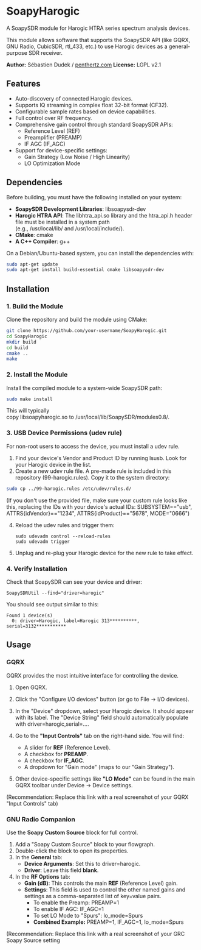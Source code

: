 # SoapyHarogic

A SoapySDR module for Harogic HTRA series spectrum analysis devices.

This module allows software that supports the SoapySDR API (like GQRX, GNU Radio, CubicSDR, rtl_433, etc.) to use Harogic devices as a general-purpose SDR receiver.

**Author:** Sébastien Dudek / [penthertz.com](https://penthertz.com)
**License:** LGPL v2.1

## Features

- Auto-discovery of connected Harogic devices.
- Supports IQ streaming in complex float 32-bit format (CF32).
- Configurable sample rates based on device capabilities.
- Full control over RF frequency.
- Comprehensive gain control through standard SoapySDR APIs:
    - Reference Level (REF)
    - Preamplifier (PREAMP)
    - IF AGC (IF_AGC)
- Support for device-specific settings:
    - Gain Strategy (Low Noise / High Linearity)
    - LO Optimization Mode

## Dependencies

Before building, you must have the following installed on your system:

- **SoapySDR Development Libraries**: libsoapysdr-dev
- **Harogic HTRA API**: The libhtra_api.so library and the htra_api.h header file must be installed in a system path (e.g., /usr/local/lib/ and /usr/local/include/).
- **CMake**: cmake
- **A C++ Compiler**: g++

On a Debian/Ubuntu-based system, you can install the dependencies with:

```bash
sudo apt-get update
sudo apt-get install build-essential cmake libsoapysdr-dev
```


## Installation

### 1. Build the Module

Clone the repository and build the module using CMake:

```bash
git clone https://github.com/your-username/SoapyHarogic.git
cd SoapyHarogic
mkdir build
cd build
cmake ..
make
```

### 2. Install the Module

Install the compiled module to a system-wide SoapySDR path:

```bash
sudo make install
```

This will typically copy libsoapyharogic.so to /usr/local/lib/SoapySDR/modules0.8/.

### 3. USB Device Permissions (udev rule)

For non-root users to access the device, you must install a udev rule.

1. Find your device's Vendor and Product ID by running lsusb. Look for your Harogic device in the list.
2. Create a new udev rule file. A pre-made rule is included in this repository (99-harogic.rules). Copy it to the system directory:
  
  ```bash
  sudo cp ../99-harogic.rules /etc/udev/rules.d/
  ```
    
(If you don't use the provided file, make sure your custom rule looks like this, replacing the IDs with your device's actual IDs: SUBSYSTEM=="usb", ATTRS{idVendor}=="1234", ATTRS{idProduct}=="5678", MODE="0666")
    
4. Reload the udev rules and trigger them:
    ```
    sudo udevadm control --reload-rules
    sudo udevadm trigger
    ```
    
5. Unplug and re-plug your Harogic device for the new rule to take effect.
    

### 4. Verify Installation

Check that SoapySDR can see your device and driver:
```
SoapySDRUtil --find="driver=harogic"
```

You should see output similar to this:

```
Found 1 device(s)
  0: driver=Harogic, label=Harogic 313**********, serial=3132***********
```

## Usage

### GQRX

GQRX provides the most intuitive interface for controlling the device.

1. Open GQRX.
2. Click the "Configure I/O devices" button (or go to File -> I/O devices).
3. In the "Device" dropdown, select your Harogic device. It should appear with its label. The "Device String" field should automatically populate with driver=harogic,serial=....
4. Go to the **"Input Controls"** tab on the right-hand side. You will find:
    - A slider for **REF** (Reference Level).
    - A checkbox for **PREAMP**.
    - A checkbox for **IF_AGC**.
    - A dropdown for "Gain mode" (maps to our "Gain Strategy").
        
5. Other device-specific settings like **"LO Mode"** can be found in the main GQRX toolbar under Device -> Device settings.
    
(Recommendation: Replace this link with a real screenshot of your GQRX "Input Controls" tab)

### GNU Radio Companion

Use the **Soapy Custom Source** block for full control.
1. Add a "Soapy Custom Source" block to your flowgraph.
2. Double-click the block to open its properties.
3. In the **General** tab:
    - **Device Arguments**: Set this to driver=harogic.
    - **Driver**: Leave this field **blank**.
4. In the **RF Options** tab:
    - **Gain (dB)**: This controls the main **REF** (Reference Level) gain.
    - **Settings**: This field is used to control the other named gains and settings as a comma-separated list of key=value pairs.
        - To enable the Preamp: PREAMP=1
        - To enable IF AGC: IF_AGC=1
        - To set LO Mode to "Spurs": lo_mode=Spurs
        - **Combined Example:** PREAMP=1, IF_AGC=1, lo_mode=Spurs  

(Recommendation: Replace this link with a real screenshot of your GRC Soapy Source setting
